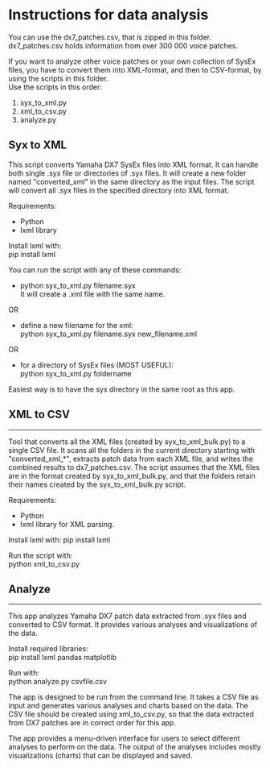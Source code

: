 # Instructions for data analysis <br>

You can use the dx7_patches.csv, that is zipped in this folder.
dx7_patches.csv holds information from over 300 000 voice patches.

If you want to analyze other voice patches or your own collection of SysEx files, you have to convert them into XML-format, and then to CSV-format, by using the scripts in this folder. <br>
Use the scripts in this order:
1. syx_to_xml.py
2. xml_to_csv.py
3. analyze.py

## Syx to XML
This script converts Yamaha DX7 SysEx files into XML format.
It can handle both single .syx file or directories of .syx files.
It will create a new folder named "converted_xml" in the same directory as the input files.
The script will convert all .syx files in the specified directory into XML format.

Requirements:
- Python
- lxml library

Install lxml with: <br>
pip install lxml


You can run the script with any of these commands: <br>
- python syx_to_xml.py filename.syx <br>
It will create a .xml file with the same name. <br>

OR
- define a new filename for the xml: <br>
python syx_to_xml.py filename.syx new_filename.xml <br>

OR
- for a directory of SysEx files (MOST USEFUL): <br>
python syx_to_xml.py foldername

Easiest way is to have the syx directory in the same root as this app.

## XML to CSV
-------------------------------------------------------------
Tool that converts all the XML files (created by syx_to_xml_bulk.py) to a single CSV file.
It scans all the folders in the current directory starting with "converted_xml_*",
extracts patch data from each XML file, and writes the combined results to dx7_patches.csv.
The script assumes that the XML files are in the format created by syx_to_xml_bulk.py, and that the folders retain their names created by the syx_to_xml_bulk.py script.

Requirements:
- Python
- lxml library for XML parsing.

Install lxml with:
pip install lxml

Run the script with: <br>
python xml_to_csv.py

## Analyze
-------------------------------------------------------------
This app analyzes Yamaha DX7 patch data extracted from .syx files and converted to CSV format.
It provides various analyses and visualizations of the data.

Install required libraries: <br>
pip install lxml pandas matplotlib

Run with: <br>
python analyze.py csvfile.csv

The app is designed to be run from the command line.
It takes a CSV file as input and generates various analyses and charts based on the data.
The CSV file should be created using xml_to_csv.py, so that the data extracted from DX7 patches are in correct order for this app.

The app provides a menu-driven interface for users to select different analyses to perform on the data.
The output of the analyses includes mostly visualizations (charts) that can be displayed and saved.
